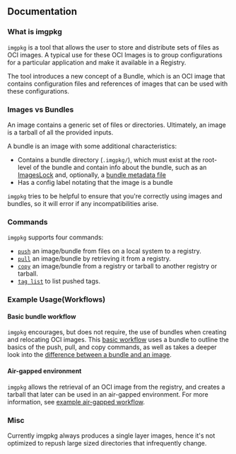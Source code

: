 ## Documentation

### What is imgpkg

`imgpkg` is a tool that allows the user to store and distribute sets of files as OCI images.
A typical use for these OCI Images is to group configurations for a particular application and make
it available in a Registry.

The tool introduces a new concept of a Bundle, which is an OCI image that contains configuration files and
references of images that can be used with these configurations.

### Images vs Bundles

An image contains a generic set of files or directories. Ultimately, an image is a tarball of all the provided inputs.

A bundle is an image with some additional characteristics:
- Contains a bundle directory (`.imgpkg/`), which must exist at the root-level of the bundle and
  contain info about the bundle, such as an [ImagesLock](resources.md#imageslock) and,
  optionally, a [bundle metadata file](resources.md#bundle-metadata)
- Has a config label notating that the image is a bundle

`imgpkg` tries to be helpful to ensure that you're correctly using images and bundles, so it will error if any incompatibilities arise.


### Commands

`imgpkg` supports four commands:
- [`push`](commands-ref.md#imgpkg-push) an image/bundle from files on a local system to a registry. 
- [`pull`](commands-ref.md#imgpkg-pull) an image/bundle by retrieving it from a registry.
- [`copy`](commands-ref.md#imgpkg-copy) an image/bundle from a registry or tarball to another registry or tarball.
- [`tag list`](commands-ref.md#imgpkg-tag-list) to list pushed tags.

### Example Usage(Workflows)

#### Basic bundle workflow

`imgpkg` encourages, but does not require, the use of bundles when creating and relocating OCI images. 
This [basic workflow](basic-workflow.md) uses a bundle to outline the basics of the push, pull, and copy commands, 
as well as takes a deeper look into the [difference between a bundle and an image](basic-workflow.md#images-vs-bundles). 

#### Air-gapped environment

`imgpkg` allows the retrieval of an OCI image from the registry, and 
creates a tarball that later can be used in an air-gapped environment. 
For more information, see [example air-gapped workflow](air-gapped-workflow.md). 

### Misc

Currently imgpkg always produces a single layer images, hence it's not optimized to repush large sized directories that infrequently change.
